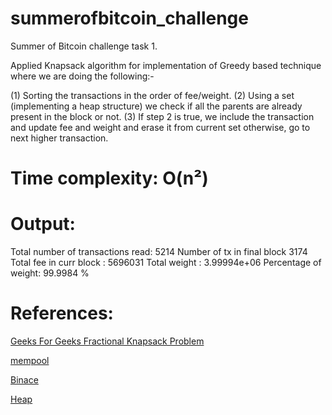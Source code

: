 # summerofbitcoin_challenge
Summer of Bitcoin challenge task 1.

Applied Knapsack algorithm for implementation of Greedy based technique where we are doing the following:-

(1) Sorting the transactions in the order of fee/weight.
(2) Using a set (implementing a heap structure) we check if all the parents are already present in the block or not.
(3) If step 2 is true, we include the transaction and update fee and weight and erase it from current set otherwise, go to next higher transaction.

# Time complexity:  O(n²)


# Output:


Total number of transactions read: 5214
Number of tx in final block 3174
Total fee in curr block : 5696031
Total weight : 3.99994e+06
Percentage of weight: 99.9984 %

# References:
[Geeks For Geeks Fractional Knapsack Problem](https://www.geeksforgeeks.org/fractional-knapsack-problem/#:~:text=The%20basic%20idea%20of%20the,as%20much%20as%20we%20can)

[mempool](https://mempool.space/)

[Binace](https://academy.binance.com/en/glossary/mempool)

[Heap](https://en.wikipedia.org/wiki/Heap_(data_structure))
